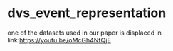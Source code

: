 # dvs_event_representation

one of the datasets used in our paper is displaced in link:https://youtu.be/oMcGh4NfQjE
